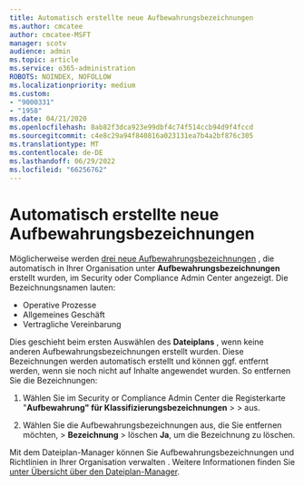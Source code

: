 ```yaml
---
title: Automatisch erstellte neue Aufbewahrungsbezeichnungen
ms.author: cmcatee
author: cmcatee-MSFT
manager: scotv
audience: admin
ms.topic: article
ms.service: o365-administration
ROBOTS: NOINDEX, NOFOLLOW
ms.localizationpriority: medium
ms.custom:
- "9000331"
- "1958"
ms.date: 04/21/2020
ms.openlocfilehash: 8ab82f3dca923e99dbf4c74f514ccb94d9f4fccd
ms.sourcegitcommit: c4e8c29a94f840816a023131ea7b4a2bf876c305
ms.translationtype: MT
ms.contentlocale: de-DE
ms.lasthandoff: 06/29/2022
ms.locfileid: "66256762"
---
```

# <a name="new-retention-labels-created-automatically"></a>Automatisch erstellte neue Aufbewahrungsbezeichnungen

Möglicherweise werden [drei neue Aufbewahrungsbezeichnungen](https://docs.microsoft.com/microsoft-365/compliance/file-plan-manager) , die automatisch in Ihrer Organisation unter **Aufbewahrungsbezeichnungen** erstellt wurden, im Security oder Compliance Admin Center angezeigt. Die Bezeichnungsnamen lauten:

- Operative Prozesse
- Allgemeines Geschäft
- Vertragliche Vereinbarung

Dies geschieht beim ersten Auswählen des **Dateiplans** , wenn keine anderen Aufbewahrungsbezeichnungen erstellt wurden. Diese Bezeichnungen werden automatisch erstellt und können ggf. entfernt werden, wenn sie noch nicht auf Inhalte angewendet wurden. So entfernen Sie die Bezeichnungen:

1. Wählen Sie im Security or Compliance Admin Center die Registerkarte "**Aufbewahrung" für Klassifizierungsbezeichnungen** >  >  aus.

1. Wählen Sie die Aufbewahrungsbezeichnungen aus, die Sie entfernen möchten, > **Bezeichnung** >  löschen **Ja**, um die Bezeichnung zu löschen.

Mit dem Dateiplan-Manager können Sie Aufbewahrungsbezeichnungen und Richtlinien in Ihrer Organisation verwalten . Weitere Informationen finden Sie [unter Übersicht über den Dateiplan-Manager](https://docs.microsoft.com/microsoft-365/compliance/file-plan-manager).